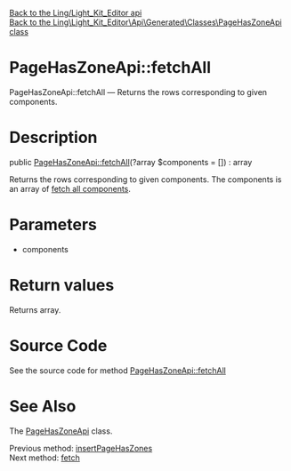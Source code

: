 [Back to the Ling/Light_Kit_Editor api](https://github.com/lingtalfi/Light_Kit_Editor/blob/master/doc/api/Ling/Light_Kit_Editor.md)<br>
[Back to the Ling\Light_Kit_Editor\Api\Generated\Classes\PageHasZoneApi class](https://github.com/lingtalfi/Light_Kit_Editor/blob/master/doc/api/Ling/Light_Kit_Editor/Api/Generated/Classes/PageHasZoneApi.md)


PageHasZoneApi::fetchAll
================



PageHasZoneApi::fetchAll — Returns the rows corresponding to given components.




Description
================


public [PageHasZoneApi::fetchAll](https://github.com/lingtalfi/Light_Kit_Editor/blob/master/doc/api/Ling/Light_Kit_Editor/Api/Generated/Classes/PageHasZoneApi/fetchAll.md)(?array $components = []) : array




Returns the rows corresponding to given components.
The components is an array of [fetch all components](https://github.com/lingtalfi/SimplePdoWrapper/blob/master/doc/pages/fetch-all-components.md).




Parameters
================


- components

    


Return values
================

Returns array.








Source Code
===========
See the source code for method [PageHasZoneApi::fetchAll](https://github.com/lingtalfi/Light_Kit_Editor/blob/master/Api/Generated/Classes/PageHasZoneApi.php#L116-L126)


See Also
================

The [PageHasZoneApi](https://github.com/lingtalfi/Light_Kit_Editor/blob/master/doc/api/Ling/Light_Kit_Editor/Api/Generated/Classes/PageHasZoneApi.md) class.

Previous method: [insertPageHasZones](https://github.com/lingtalfi/Light_Kit_Editor/blob/master/doc/api/Ling/Light_Kit_Editor/Api/Generated/Classes/PageHasZoneApi/insertPageHasZones.md)<br>Next method: [fetch](https://github.com/lingtalfi/Light_Kit_Editor/blob/master/doc/api/Ling/Light_Kit_Editor/Api/Generated/Classes/PageHasZoneApi/fetch.md)<br>

